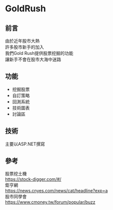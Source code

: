 # GoldRush
## 前言
由於近年股市大熱  
許多股市新手的加入  
我們Gold Rush提供股票挖掘的功能  
讓新手不會在股市大海中迷路  

## 功能
* 挖掘股票
* 自訂策略
* 回測系統
* 技術圖表
* 討論區

## 技術
主要以ASP.NET撰寫

## 參考
股票挖土機  
https://stock-digger.com/#/  
鉅亨網  
https://news.cnyes.com/news/cat/headline?exp=a  
股市同學會  
https://www.cmoney.tw/forum/popular/buzz
